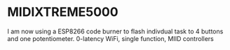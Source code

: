# MIDIXTREME5000
I am now using a ESP8266 code burner to flash indivdual task to 4 buttons and one potentiometer.  0-latency WiFi, single function, MIID controllers
